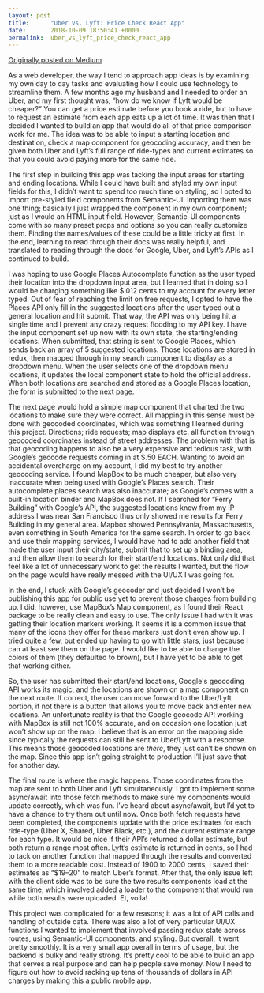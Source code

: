 ```yaml
---
layout: post
title:      "Uber vs. Lyft: Price Check React App"
date:       2018-10-09 18:50:41 +0000
permalink:  uber_vs_lyft_price_check_react_app
---
```



[Originally posted on Medium](https://medium.com/@kristenleach24/uber-vs-lyft-price-check-react-app-3ed5eedc66a8)

As a web developer, the way I tend to approach app ideas is by examining my own day to day tasks and evaluating how I could use technology to streamline them. A few months ago my husband and I needed to order an Uber, and my first thought was, “how do we know if Lyft would be cheaper?” You can get a price estimate before you book a ride, but to have to request an estimate from each app eats up a lot of time. It was then that I decided I wanted to build an app that would do all of that price comparison work for me. The idea was to be able to input a starting location and destination, check a map component for geocoding accuracy, and then be given both Uber and Lyft’s full range of ride-types and current estimates so that you could avoid paying more for the same ride.

The first step in building this app was tacking the input areas for starting and ending locations. While I could have built and styled my own input fields for this, I didn’t want to spend too much time on styling, so I opted to import pre-styled field components from Semantic-UI. Importing them was one thing; basically I just wrapped the component in my own component; just as I would an HTML input field. However, Semantic-UI components come with so many preset props and options so you can really customize them. Finding the names/values of these could be a little tricky at first. In the end, learning to read through their docs was really helpful, and translated to reading through the docs for Google, Uber, and Lyft’s APIs as I continued to build.


I was hoping to use Google Places Autocomplete function as the user typed their location into the dropdown input area, but I learned that in doing so I would be charging something like $.012 cents to my account for every letter typed. Out of fear of reaching the limit on free requests, I opted to have the Places API only fill in the suggested locations after the user typed out a general location and hit submit. That way, the API was only being hit a single time and I prevent any crazy request flooding to my API key. I have the input component set up now with its own state, the starting/ending locations. When submitted, that string is sent to Google Places, which sends back an array of 5 suggested locations. Those locations are stored in redux, then mapped through in my search component to display as a dropdown menu. When the user selects one of the dropdown menu locations, it updates the local component state to hold the official address. When both locations are searched and stored as a Google Places location, the form is submitted to the next page.


The next page would hold a simple map component that charted the two locations to make sure they were correct. All mapping in this sense must be done with geocoded coordinates, which was something I learned during this project. Directions; ride requests; map displays etc. all function through geocoded coordinates instead of street addresses. The problem with that is that geocoding happens to also be a very expensive and tedious task, with Google’s geocode requests coming in at $.50 EACH. Wanting to avoid an accidental overcharge on my account, I did my best to try another geocoding service. I found MapBox to be much cheaper, but also very inaccurate when being used with Google’s Places search. Their autocomplete places search was also inaccurate; as Google’s comes with a built-in location binder and MapBox does not. If I searched for “Ferry Building” with Google’s API, the suggested locations knew from my IP address I was near San Francisco thus only showed me results for Ferry Building in my general area. Mapbox showed Pennsylvania, Massachusetts, even something in South America for the same search. In order to go back and use their mapping services, I would have had to add another field that made the user input their city/state, submit that to set up a binding area, and then allow them to search for their start/end locations. Not only did that feel like a lot of unnecessary work to get the results I wanted, but the flow on the page would have really messed with the UI/UX I was going for.


In the end, I stuck with Google’s geocoder and just decided I won’t be publishing this app for public use yet to prevent those charges from building up. I did, however, use MapBox’s Map component, as I found their React package to be really clean and easy to use. The only issue I had with it was getting their location markers working. It seems it is a common issue that many of the icons they offer for these markers just don’t even show up. I tried quite a few, but ended up having to go with little stars, just because I can at least see them on the page. I would like to be able to change the colors of them (they defaulted to brown), but I have yet to be able to get that working either.

So, the user has submitted their start/end locations, Google's geocoding API works its magic, and the locations are shown on a map component on the next route. If correct, the user can move forward to the Uber/Lyft portion, if not there is a button that allows you to move back and enter new locations. An unfortunate reality is that the Google geocode API working with MapBox is still not 100% accurate, and on occasion one location just won’t show up on the map. I believe that is an error on the mapping side since typically the requests can still be sent to Uber/Lyft with a response. This means those geocoded locations are *there*, they just can’t be shown on the map. Since this app isn’t going straight to production I’ll just save that for another day.

The final route is where the magic happens. Those coordinates from the map are sent to both Uber and Lyft simultaneously. I got to implement some async/await into those fetch methods to make sure my components would update correctly, which was fun. I’ve heard about async/await, but I’d yet to have a chance to try them out until now. Once both fetch requests have been completed, the components update with the price estimates for each ride-type (Uber X, Shared, Uber Black, etc.), and the current estimate range for each type. It would be nice if their API’s returned a dollar estimate, but both return a range most often. Lyft’s estimate is returned in cents, so I had to tack on another function that mapped through the results and converted them to a more readable cost. Instead of 1900 to 2000 cents, I saved their estimates as “$19–20” to match Uber’s format. After that, the only issue left with the client side was to be sure the two results components load at the same time, which involved added a loader to the component that would run while both results were uploaded. Et, voila!


This project was complicated for a few reasons; it was a lot of API calls and handling of outside data. There was also a lot of very particular UI/UX functions I wanted to implement that involved passing redux state across routes, using Semantic-UI components, and styling. But overall, it went pretty smoothly. It is a very small app overall in terms of usage, but the backend is bulky and really strong. It’s pretty cool to be able to build an app that serves a real purpose and can help people save money. Now I need to figure out how to avoid racking up tens of thousands of dollars in API charges by making this a public mobile app.
